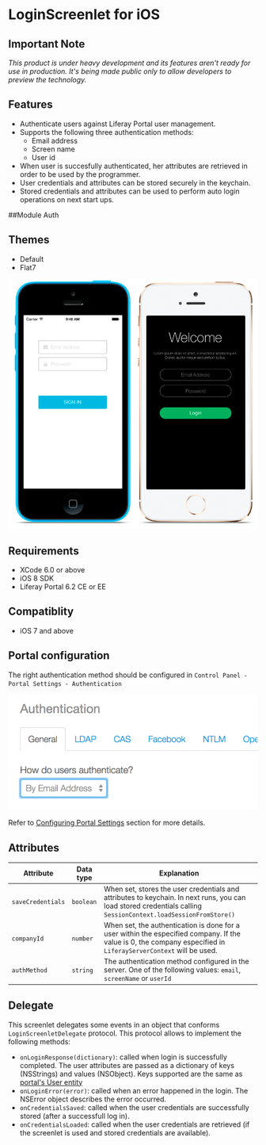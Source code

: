# LoginScreenlet for iOS

## Important Note

_This product is under heavy development and its features aren't ready for use in production. It's being made public only to allow developers to preview the technology._

## Features
- Authenticate users against Liferay Portal user management.
- Supports the following three authentication methods:
	- Email address
	- Screen name
	- User id
- When user is succesfully authenticated, her attributes are retrieved in order to be used by the programmer.
- User credentials and attributes can be stored securely in the keychain.
- Stored credentials and attributes can be used to perform auto login operations on next start ups.

##Module
Auth

## Themes
- Default
- Flat7

![Login screenlet using Default and Flat7 themes](Images/login.png "Login screenlet using Default and Flat7 themes")

## Requirements

- XCode 6.0 or above
- iOS 8 SDK
- Liferay Portal 6.2 CE or EE

## Compatiblity

- iOS 7 and above

## Portal configuration

The right authentication method should be configured in `Control Panel - Portal Settings - Authentication`

![Liferay portal authentication methods](Images/portal-auth.png "Liferay portal authentication methods")

Refer to [Configuring Portal Settings](https://www.liferay.com/documentation/liferay-portal/6.2/user-guide/-/ai/portal-settings-liferay-portal-6-2-user-guide-16-en) section for more details.

## Attributes

| Attribute | Data type | Explanation |
|-----------|-----------|-------------| 
|  `saveCredentials` | `boolean` | When set, stores the user credentials and attributes to keychain. In next runs, you can load stored credentials calling `SessionContext.loadSessionFromStore()` |
|  `companyId` | `number` | When set, the authentication is done for a user within the especified company. If the value is 0, the company especified in `LiferayServerContext` will be used. |
|  `authMethod` | `string` | The authentication method configured in the server. One of the following values: `email`, `screenName` or `userId` |


## Delegate

This screenlet delegates some events in an object that conforms `LoginScreenletDelegate` protocol.
This protocol allows to implement the following methods:

- `onLoginResponse(dictionary)`: called when login is successfully completed. The user attributes are passed as a dictionary of keys (NSStrings) and values (NSObject). Keys supported are the same as [portal's User entity](https://github.com/liferay/liferay-portal/blob/6.2.x/portal-impl/src/com/liferay/portal/service.xml#L2227)
- `onLoginError(error)`: called when an error happened in the login. The NSError object describes the error occurred.
- `onCredentialsSaved`: called when the user credentials are successfully stored (after a successfull log in).
- `onCredentialsLoaded`: called when the user credentials are retrieved (if the screenlet is used and stored credentials are available).



    
    

